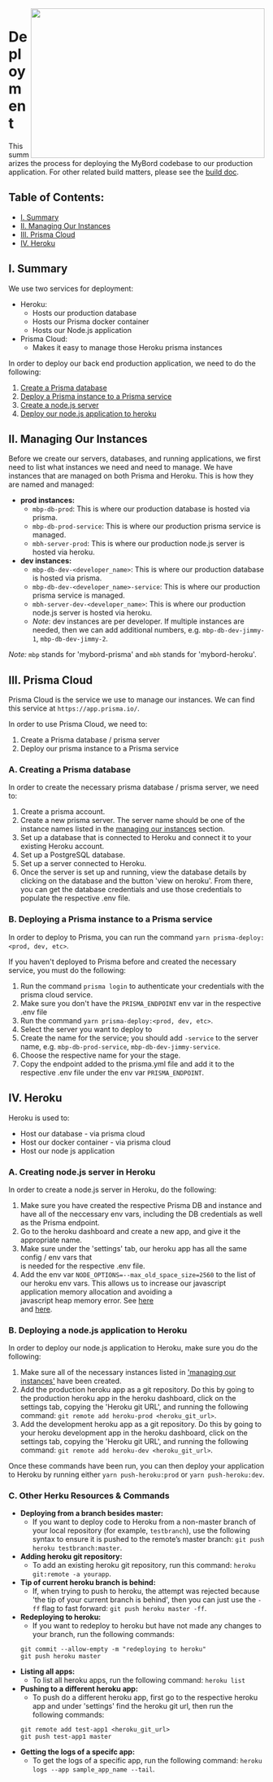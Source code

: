 <img align="right" width="460" height="294" src="https://github.com/jimmy-e/mybord-server/blob/master/etc/assets/rocket.png">

# Deployment

This summarizes the process for deploying the MyBord codebase to our production application. For
other related build matters, please see the [build doc](https://github.com/jimmy-e/mybord-server/blob/master/docs/build.md).

## Table of Contents:

* [I. Summary](#i-summary)
* [II. Managing Our Instances](#ii-managing-our-instances)
* [III. Prisma Cloud](#iii-prisma-cloud)
* [IV. Heroku](#iv-heroku)

## I. Summary

We use two services for deployment:

* Heroku:
  * Hosts our production database
  * Hosts our Prisma docker container
  * Hosts our Node.js application
* Prisma Cloud:
  * Makes it easy to manage those Heroku prisma instances
    
In order to deploy our back end production application, we need to do the following:    

1. [Create a Prisma database](#a-creating-a-prisma-database)
2. [Deploy a Prisma instance to a Prisma service](#b-deploying-a-prisma-instance-to-a-prisma-service)
3. [Create a node.js server](#a-creating-nodejs-server-in-heroku)
4. [Deploy our node.js application to heroku](#b-deploying-a-nodejs-application-to-heroku)

## II. Managing Our Instances

Before we create our servers, databases, and running applications, we first need to list what
instances we need and need to manage. We have instances that are managed on both Prisma and
 Heroku. This is how they are named and managed:

* **prod instances:**
  * `mbp-db-prod`: This is where our production database is hosted via prisma.
  * `mbp-db-prod-service`: This is where our production prisma service is managed.
  * `mbh-server-prod`: This is where our production node.js server is hosted via heroku.
* **dev instances:**
  * `mbp-db-dev-<developer_name>`: This is where our production database is hosted via prisma.
  * `mbp-db-dev-<developer_name>-service`: This is where our production prisma service is managed.
  * `mbh-server-dev-<developer_name>`: This is where our production node.js server is hosted via
  heroku.
  * *Note*: dev instances are per developer. If multiple instances are needed, then we can add
   additional numbers, e.g. `mbp-db-dev-jimmy-1`, `mbp-db-dev-jimmy-2`.
  
*Note:* `mbp` stands for 'mybord-prisma' and `mbh` stands for 'mybord-heroku'.

## III. Prisma Cloud

Prisma Cloud is the service we use to manage our instances. We can find this service
at `https://app.prisma.io/`.

In order to use Prisma Cloud, we need to:

1. Create a Prisma database / prisma server
2. Deploy our prisma instance to a Prisma service

### A. Creating a Prisma database

In order to create the necessary prisma database / prisma server, we need to:

1. Create a prisma account.
2. Create a new prisma server. The server name should be one of the instance names listed in the
 [managing our instances](#ii-managing-our-instances) section.
3. Set up a database that is connected to Heroku and connect it to your existing Heroku account.
4. Set up a PostgreSQL database.
5. Set up a server connected to Heroku.
6. Once the server is set up and running, view the database details by clicking on the database
and the button 'view on heroku'. From there, you can get the database credentials and
use those credentials to populate the respective .env file.

### B. Deploying a Prisma instance to a Prisma service

In order to deploy to Prisma, you can run the command `yarn prisma-deploy:<prod, dev, etc>`.

If you haven't deployed to Prisma before and created the necessary service, you must do the
following:

1. Run the command `prisma login` to authenticate your credentials with the prisma cloud service.
2. Make sure you don't have the `PRISMA_ENDPOINT` env var in the respective .env file
3. Run the command `yarn prisma-deploy:<prod, dev, etc>`.
4. Select the server you want to deploy to
5. Create the name for the service; you should add `-service` to the server name, e.g.
`mbp-db-prod-service`, `mbp-db-dev-jimmy-service`.
6. Choose the respective name for your the stage.
7. Copy the endpoint added to the prisma.yml file and add it to the respective .env file under
the env var `PRISMA_ENDPOINT`.

## IV. Heroku

Heroku is used to:

* Host our database - via prisma cloud
* Host our docker container - via prisma cloud
* Host our node js application

### A. Creating node.js server in Heroku

In order to create a node.js server in Heroku, do the following:

1. Make sure you have created the respective Prisma DB and instance and have all of the
neccessary env vars, including the DB credentials as well as the Prisma endpoint.
2. Go to the heroku dashboard and create a new app, and give it the appropriate name.	
3. Make sure under the 'settings' tab, our heroku app has all the same config / env vars that	
is needed for the respective .env file.
4. Add the env var `NODE_OPTIONS=--max_old_space_size=2560` to the list of our heroku env vars.	
This allows us to increase our javascript application memory allocation and avoiding a	
javascript heap memory error. See [here](https://stackoverflow.com/questions/59205530/heroku-server-crashes-with-javascript-heap-out-of-memory-when-deploying-react)	
and [here](https://stackoverflow.com/questions/38558989/node-js-heap-out-of-memory).	

### B. Deploying a node.js application to Heroku

In order to deploy our node.js application to Heroku, make sure you do the following:

1. Make sure all of the necessary instances listed in ['managing our instances'](#ii-managing-our-instances)
have been created.
2. Add the production heroku app as a git repository. Do this by going to the production heroku
app in the heroku dashboard, click on the settings tab, copying the 'Heroku git URL', and running
the following command: `git remote add heroku-prod <heroku_git_url>`.
3. Add the development heroku app as a git repository. Do this by going to your heroku development
app in the heroku dashboard, click on the settings tab, copying the 'Heroku git URL', and running
the following command: `git remote add heroku-dev <heroku_git_url>`.

Once these commands have been run, you can then deploy your application to Heroku by running
either `yarn push-heroku:prod` or `yarn push-heroku:dev`.

### C. Other Herku Resources & Commands

* **Deploying from a branch besides master:**
  * If you want to deploy code to Heroku from a non-master branch of your local repository
  (for example, `testbranch`), use the following syntax to ensure it is pushed to the remote’s master
  branch: `git push heroku testbranch:master`.
* **Adding heroku git repository:**
  * To add an existing heroku git repository, run this command: `heroku git:remote -a yourapp`.
* **Tip of current heroku branch is behind:**
  * If, when trying to push to heroku, the attempt was rejected because 'the tip of your current
   branch is behind', then you can just use the `-ff` flag to fast forward:
   `git push heroku master -ff`.
* **Redeploying to heroku:**
  * If you want to redeploy to heroku but have not made any changes to your branch, run the
   following commands:
   ```
   git commit --allow-empty -m "redeploying to heroku"
   git push heroku master
   ```
* **Listing all apps:**
  * To list all heroku apps, run the following command: `heroku list`
* **Pushing to a different heroku app:**
  * To push do a different heroku app, first go to the respective heroku app and under 'settings'
  find the heroku git url, then run the following commands:
  ```
  git remote add test-app1 <heroku_git_url>
  git push test-app1 master
  ```
* **Getting the logs of a specifc app:**
  * To get the logs of a specific app, run the following command:
  `heroku logs --app sample_app_name --tail`.
